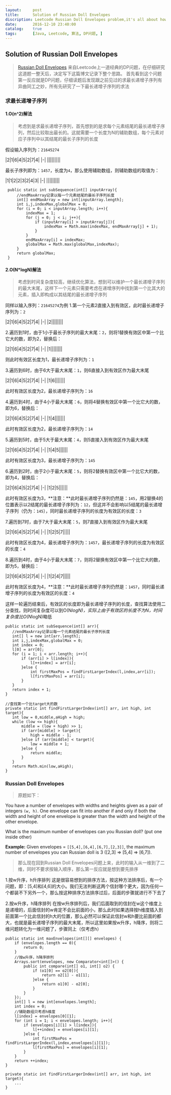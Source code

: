 ```yaml
---
layout:     post
title:      Solution of Russian Doll Envelopes
discription: Leetcode Russian Doll Envelopes problem,it's all about how to think and solve it
date:       2016-12-10 23:40:00
catalog:    true
tags:       [Java, Leetcode, 算法, DP问题, ]
---
```


## Solution of Russian Doll Envelopes

> [Russian Doll Envelopes](https://leetcode.com/problems/russian-doll-envelopes/) 来自Leetcode上一道经典的DP问题，在仔细研究这道题一整天后，决定写下这篇博文记录下整个思路。 首先看到这个问题第一反应就是DP问题，仔细读题后发现跟之前见过的求最长递增子序列有异曲同工之妙，所有先研究了一下最长递增子序列的求法

### 求最长递增子序列

#### 1.O(n^2)解法
> 考虑到是求最长递增子序列，首先想到的是求每个元素结尾的最长递增子序列，然后比较取出最长的。这就需要一个长度为N的辅助数组，每个元素对应子序列中以其结尾的最长子序列的长度

假设输入序列为：`21645274`

|2|1|6|4|5|2|7|4|
|-|
|||||||||

最长子序列即为：`1457`，长度为`4`，那么使用辅助数组，则辅助数组的取值为：

|1|1|2|2|3|2|4|3|
|-|
|||||||||

```
 public static int subSequence(int[] inputArray){
     //endMaxArray记录以每一个元素结尾的最长子序列长度
     int[] endMaxArray = new int[inputArray.length];
     int i,j,indexMax,globalMax = 0;
     for (i = 0; i < inputArray.length; i++){
         indexMax = 1;
         for (j = 0; j < i; j++){
             if (inputArray[i] > inputArray[j]){
                 indexMax = Math.max(indexMax, endMaxArray[j] + 1);
             }
         }
         endMaxArray[i] = indexMax;
         globalMax = Math.max(globalMax,indexMax);
     }
     return globalMax;
 }
```

#### 2.O(N*logN)解法
> 考虑到时间复杂度较高，继续优化算法，想到可以维护一个最长递增子序列的最大末尾，这样下一个元素只需要考虑在递增序列中找到第一个比其大的元素，插入即构成以其结尾的最长递增子序列

同样以输入序列：`21645274`为例
1.第一个元素2直接入到有效区，此时最长递增子序列为：`2`

|2|1|6|4|5|2|7|4| 
|-|
|2||||||||

2.遍历到1时，由于1小于最长子序列的最大末尾：`2`，则将1替换有效区中第一个比它大的数，即为2，替换后：

|2|1|6|4|5|2|7|4| 
|-|
|1||||||||

则此时有效区长度为1，最长递增子序列为：`1`

3.遍历到6时，由于6大于最大末尾：`1`，则6直接入到有效区作为最大末尾

|2|1|6|4|5|2|7|4| 
|-|
|1|6|||||||

此时有效区长度为2，最长递增子序列为：`16`

4.遍历到4时，由于4小于最大末尾：`6`，则将4替换有效区中第一个比它大的数，即为6，替换后：

|2|1|6|4|5|2|7|4| 
|-|
|1|4|||||||

此时有效区长度为2，最长递增子序列为：`14`

5.遍历到5时，由于5大于最大末尾：`4`，则5直接入到有效区作为最大末尾

|2|1|6|4|5|2|7|4| 
|-|
|1|4|5||||||

此时有效区长度为3，最长递增子序列为：`145`

6.遍历到2时，由于2小于最大末尾：`5`，则将2替换有效区中第一个比它大的数，即为4，替换后：

|2|1|6|4|5|2|7|4| 
|-|
|1|2|5||||||

此时有效区长度为3，**注意：**此时最长递增子序列仍然是：`145`，用2替换4的位置表示以2结尾的最长递增子序列为：`12`，但这并不会影响以5结尾的最长递增子序列（仍为：`145`），同时最长递增子序列的长度为有效区的长度：`3`

7.遍历到7时，由于7大于最大末尾：`5`，则7直接入到有效区作为最大末尾

|2|1|6|4|5|2|7|4| 
|-|
|1|2|5|7|||||

此时有效区长度为4，最长递增子序列为：`1457`，最长递增子序列的长度为有效区的长度：`4`

8.遍历到4时，由于4小于最大末尾：`7`，则将2替换有效区中第一个比它大的数，即为5，替换后：

|2|1|6|4|5|2|7|4| 
|-|
|1|2|4|7|||||

此时有效区长度为4，**注意：**此时最长递增子序列仍然是：`1457`，同时最长递增子序列的长度为有效区的长度：`4`

这样一轮遍历结束后，有效区的长度即为最长递增子序列的长度，查找算法使用二分查找，则时间复杂度可以到O(N*logN)，实际上由于有效区的长度不为N，时间复杂度比O(N*logN)略低

```
public static int subSequence(int[] arr){
   //endMaxArray记录以每一个元素结尾的最长子序列长度
   int[] l = new int[arr.length];
   int i,j,indexMax,globalMax = 0;
   int index = 0;
   l[0] = arr[0];
   for (i = 1; i < arr.length; i++){
       if (arr[i] > l[index]){
           l[++index] = arr[i];
       }else {
           int firstMaxPos = findFirstLargerIndex(l,index,arr[i]);
           l[firstMaxPos] = arr[i];
       }
   }
   return index + 1;
}

//查找第一个比target大的数
private static int findFirstLargerIndex(int[] arr, int high, int target){
   int low = 0,middle,aHigh = high;
   while (low <= high){
       middle = (low + high) >> 1;
       if (arr[middle] > target){
           high = middle - 1;
       }else if (arr[middle] < target){
           low = middle + 1;
       }else {
           return middle;
       }
   }
   return Math.min(low,aHigh);
}
```

### Russian Doll Envelopes

> 原题如下：

You have a number of envelopes with widths and heights given as a pair of integers `(w, h)`. One envelope can fit into another if and only if both the width and height of one envelope is greater than the width and height of the other envelope.

What is the maximum number of envelopes can you Russian doll? (put one inside other)

**Example:**
Given envelopes = `[[5,4],[6,4],[6,7],[2,3]]`, the maximum number of envelopes you can Russian doll is 3 ([2,3] => [5,4] => [6,7]).

> 那么现在回到Russian Doll Envelopes问题上来，此时的输入从一维到了二维，同时不要求按输入顺序，那么第一反应就是想到要先排序

1.按w升序，h升序排列
这是很容易想到的排序方法，按这种方法排序后，有一个问题，即：[5,4]和[4,6]的大小。我们无法判断这两个信封哪个更大，因为任何一个都装不下另外一个，那么按这种排序方法排序过后，后面的步骤就进行不下去了

2.按w升序，h降序排列
在按w升序排列后，我们后面取到的信封在w这个维度上是递增的，后面信封的w肯定不会比前面的小，那么此时如果选择按h维度插入到前面第一个比此信封的h大的位置，那么必然可以保证此信封w和h要比前面的都大，也就是最长递增子序列的最大末尾，所以这里如果按w升序，h降序，则将二维问题转化为一维问题了，步骤同上（仅考虑h）

```
public static int maxEnvelopes(int[][] envelopes) {
    if (envelopes.length == 0){
        return 0;
    }
    //按w升序，h降序排列
    Arrays.sort(envelopes, new Comparator<int[]>() {
        public int compare(int[] o1, int[] o2) {
            if (o1[0] == o2[0]){
                return o2[1] - o1[1];
            }else {
                return o1[0] - o2[0];
            }
        }
    });
    int[] l = new int[envelopes.length];
    int index = 0;
    //辅助数组只考虑h维度
    l[index] = envelopes[0][1];
    for (int i = 1; i < envelopes.length; i++){
        if (envelopes[i][1] > l[index]){
            l[++index] = envelopes[i][1];
        }else {
            int firstMaxPos = findFirstLargerIndex(l,index,envelopes[i][1]);
            l[firstMaxPos] = envelopes[i][1];
        }
    }
    return ++index;
}

private static int findFirstLargerIndex(int[] arr, int high, int target){
    ...
}
```

